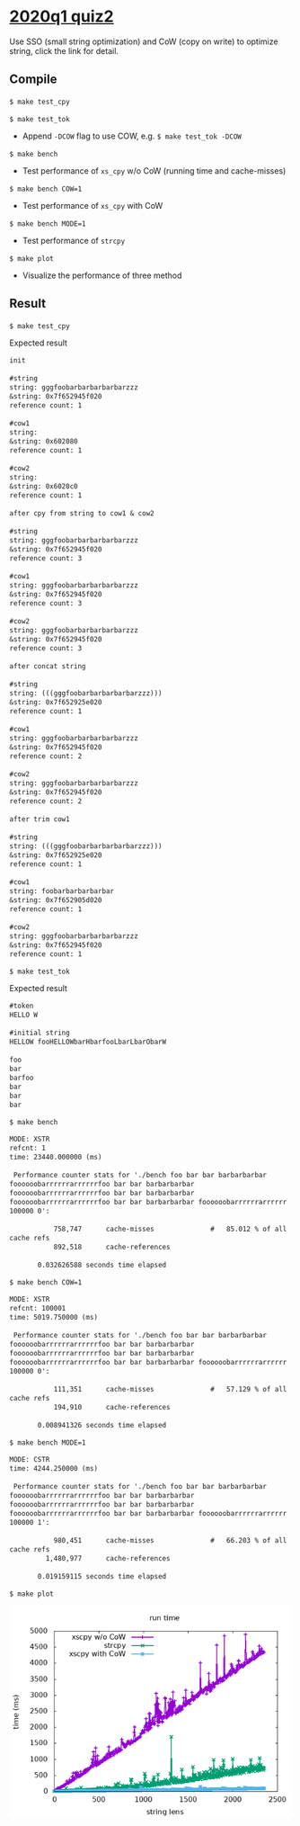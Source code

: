 # [2020q1 quiz2](https://hackmd.io/@colinyoyo26/xs)
Use SSO (small string optimization) and CoW (copy on write) to optimize string, click the link for detail.

## Compile
`$ make test_cpy`

`$ make test_tok`

- Append `-DCOW` flag to use COW, e.g. `$ make test_tok -DCOW`

`$ make bench`
- Test performance of `xs_cpy` w/o CoW (running time and cache-misses)

`$ make bench COW=1`
- Test performance of `xs_cpy` with CoW

`$ make bench MODE=1`
- Test performance of `strcpy`

`$ make plot`
- Visualize the performance of three method

## Result

`$ make test_cpy`

Expected result

```
init

#string
string: gggfoobarbarbarbarbarzzz
&string: 0x7f652945f020
reference count: 1

#cow1
string: 
&string: 0x602080
reference count: 1

#cow2
string: 
&string: 0x6020c0
reference count: 1

after cpy from string to cow1 & cow2

#string
string: gggfoobarbarbarbarbarzzz
&string: 0x7f652945f020
reference count: 3

#cow1
string: gggfoobarbarbarbarbarzzz
&string: 0x7f652945f020
reference count: 3

#cow2
string: gggfoobarbarbarbarbarzzz
&string: 0x7f652945f020
reference count: 3

after concat string

#string
string: (((gggfoobarbarbarbarbarzzz)))
&string: 0x7f652925e020
reference count: 1

#cow1
string: gggfoobarbarbarbarbarzzz
&string: 0x7f652945f020
reference count: 2

#cow2
string: gggfoobarbarbarbarbarzzz
&string: 0x7f652945f020
reference count: 2

after trim cow1

#string
string: (((gggfoobarbarbarbarbarzzz)))
&string: 0x7f652925e020
reference count: 1

#cow1
string: foobarbarbarbarbar
&string: 0x7f652905d020
reference count: 1

#cow2
string: gggfoobarbarbarbarbarzzz
&string: 0x7f652945f020
reference count: 1
```

`$ make test_tok`

Expected result

```
#token
HELLO W

#initial string
HELLOW fooHELLOWbarHbarfooLbarLbarObarW

foo
bar
barfoo
bar
bar
bar
```

`$ make bench`

```
MODE: XSTR
refcnt: 1
time: 23440.000000 (ms)

 Performance counter stats for './bench foo bar bar barbarbarbar foooooobarrrrrrarrrrrrfoo bar bar barbarbarbar foooooobarrrrrrarrrrrrfoo bar bar barbarbarbar foooooobarrrrrrarrrrrrfoo bar bar barbarbarbar foooooobarrrrrrarrrrrr 100000 0':

           758,747      cache-misses              #   85.012 % of all cache refs    
           892,518      cache-references                                            

       0.032626588 seconds time elapsed

```

`$ make bench COW=1`

```
MODE: XSTR
refcnt: 100001
time: 5019.750000 (ms)

 Performance counter stats for './bench foo bar bar barbarbarbar foooooobarrrrrrarrrrrrfoo bar bar barbarbarbar foooooobarrrrrrarrrrrrfoo bar bar barbarbarbar foooooobarrrrrrarrrrrrfoo bar bar barbarbarbar foooooobarrrrrrarrrrrr 100000 0':

           111,351      cache-misses              #   57.129 % of all cache refs    
           194,910      cache-references                                            

       0.008941326 seconds time elapsed

```

`$ make bench MODE=1`

```
MODE: CSTR
time: 4244.250000 (ms)

 Performance counter stats for './bench foo bar bar barbarbarbar foooooobarrrrrrarrrrrrfoo bar bar barbarbarbar foooooobarrrrrrarrrrrrfoo bar bar barbarbarbar foooooobarrrrrrarrrrrrfoo bar bar barbarbarbar foooooobarrrrrrarrrrrr 100000 1':

           980,451      cache-misses              #   66.203 % of all cache refs    
         1,480,977      cache-references                                            

       0.019159115 seconds time elapsed

```

`$ make plot`

![](docs/result.png)
